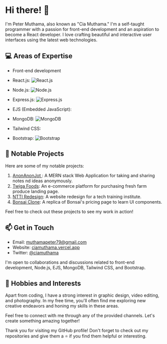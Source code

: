 # Hi there! 👋

I'm Peter Muthama, also known as "Cia Muthama." I'm a self-taught programmer with a passion for front-end development and an aspiration to become a React developer. I love crafting beautiful and interactive user interfaces using the latest web technologies.

## 💻 Areas of Expertise

- Front-end development


- React.js:
![React.js](https://upload.wikimedia.org/wikipedia/commons/thumb/a/a7/React-icon.svg/24px-React-icon.svg.png)

- Node.js:
![Node.js](https://upload.wikimedia.org/wikipedia/commons/thumb/d/d9/Node.js_logo.svg/24px-Node.js_logo.svg.png)

- Express.js:
![Express.js](https://upload.wikimedia.org/wikipedia/commons/thumb/6/64/Expressjs.png/24px-Expressjs.png)

- EJS (Embedded JavaScript):

- MongoDB:
![MongoDB](https://upload.wikimedia.org/wikipedia/commons/thumb/9/93/MongoDB_Logo.svg/24px-MongoDB_Logo.svg.png)

- Tailwind CSS:

- Bootstrap:
![Bootstrap](https://upload.wikimedia.org/wikipedia/commons/thumb/b/b2/Bootstrap_logo.svg/24px-Bootstrap_logo.svg.png)



## 🌟 Notable Projects

Here are some of my notable projects:

1. [AnonAnonJot ](https://anonjot.vercel.app/): A MERN stack Web Application for taking and sharing notes nd ideas anonymously. 
2. [Twiga Foods](https://twiga-foods.vercel.app/): An e-commerce platform for purchasing fresh farm produce landing page.
3. [NTTI Redesign](https://ntti-redesign.vercel.app/): A website redesign for a tech training institute.
4. [Bonsai Clone](https://bonsai-clone.vercel.app/): A replica of Bonsai's pricing page to learn UI components.

Feel free to check out these projects to see my work in action!

## 📫 Get in Touch

- Email: muthamapeter79@gmail.com
- Website: [ciamuthama.vercel.app](http://ciamuthama.vercel.app)
- Twitter: [@ciamuthama](https://twitter.com/ciamuthama)

I'm open to collaborations and discussions related to front-end development, Node.js, EJS, MongoDB, Tailwind CSS, and Bootstrap.

## 🎨 Hobbies and Interests

Apart from coding, I have a strong interest in graphic design, video editing, and photography. In my free time, you'll often find me exploring new creative endeavors and honing my skills in these areas.

Feel free to connect with me through any of the provided channels. Let's create something amazing together!

Thank you for visiting my GitHub profile! Don't forget to check out my repositories and give them a ⭐️ if you find them helpful or interesting.
